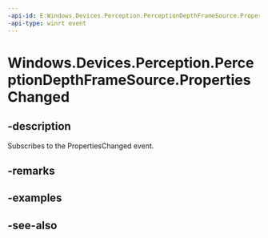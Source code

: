 ----api-id: E:Windows.Devices.Perception.PerceptionDepthFrameSource.PropertiesChanged
-api-type: winrt event
---<!-- Event syntaxpublic event Windows.Foundation.TypedEventHandler PropertiesChanged<Windows.Devices.Perception.PerceptionDepthFrameSource,  Windows.Devices.Perception.PerceptionFrameSourcePropertiesChangedEventArgs>--># Windows.Devices.Perception.PerceptionDepthFrameSource.PropertiesChanged## -descriptionSubscribes to the PropertiesChanged event.## -remarks## -examples## -see-also